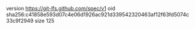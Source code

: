 version https://git-lfs.github.com/spec/v1
oid sha256:c41858e593d07c4e06d1926ac921d339542320463af12f63fd5074c33c9f2949
size 125
